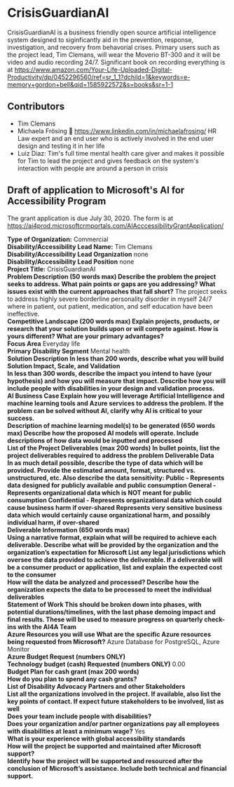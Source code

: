 # CrisisGuardianAI

CrisisGuardianAI is a business friendly open source artificial intelligence system designed to siginficantly aid in the prevention, response, investigation, and recovery from behavorial crises. Primary users such as the project lead, Tim Clemans, will wear the Moverio BT-300 and it will be video and audio recording 24/7. Significant book on recording everything is at https://www.amazon.com/Your-Life-Uploaded-Digital-Productivity/dp/0452296560/ref=sr_1_1?dchild=1&keywords=e-memory+gordon+bell&qid=1585922572&s=books&sr=1-1

## Contributors

* Tim Clemans
* Michaela Frösing 🧩 https://www.linkedin.com/in/michaelafrosing/ HR Law expert and an end user who is actively involved in the end user design and testing it in her life 
* Luiz Diaz: Tim's full time mental health care giver and makes it possible for Tim to lead the project and gives feedback on the system's interaction with people are around a person in crisis

## Draft of application to Microsoft's AI for Accessibility Program

The grant application is due July 30, 2020. The form is at https://ai4prod.microsoftcrmportals.com/AIAcccessibilityGrantApplication/

**Type of Organization:** Commercial \
**Disability/Accessibility Lead Name:** Tim Clemans \
**Disability/Accessibility Lead Organization** none \
**Disability/Accessibility Lead Position** none \
**Project Title:** CrisisGuardianAI \
**Problem Description (50 words max) Describe the problem the project seeks to address. What pain points or gaps are you addressing? What issues exist with the current approaches that fall short?** The project seeks to address highly severe borderline personality disorder in myself 24/7 where in patient, out patient, medication, and self education have been ineffective. \
**Competitive Landscape (200 words max) Explain projects, products, or research that your solution builds upon or will compete against. How is yours different? What are your primary advantages?** \
**Focus Area** Everyday life \
**Primary Disability Segment** Mental health \
**Solution Description In less than 200 words, describe what you will build Solution Impact, Scale, and Validation** \
**In less than 300 words, describe the impact you intend to have (your hypothesis) and how you will measure that impact. Describe how you will include people with disabilities in your design and validation process.** \
**AI Business Case Explain how you will leverage Artificial Intelligence and machine learning tools and Azure services to address the problem. If the problem can be solved without AI, clarify why AI is critical to your success.** \
**Description of machine learning model(s) to be generated (650 words max) Describe how the proposed AI models will operate. Include descriptions of how data would be inputted and processed** \
**List of the Project Deliverables (max 200 words) In bullet points, list the project deliverables required to address the problem
Deliverable Data** \
**In as much detail possible, describe the type of data which will be provided. Provide the estimated amount, format, structured vs. unstructured, etc. Also describe the data sensitivity: Public - Represents data designed for publicly available and public consumption
General - Represents organizational data which is NOT meant for public consumption Confidential - Represents organizational data which could cause business harm if over-shared Represents very sensitive business data which would certainly cause organizational harm, and possibly individual harm, if over-shared** \
**Deliverable Information (650 words max)** \
**Using a narrative format, explain what will be required to achieve each deliverable. Describe what will be provided by the organization and the organization’s expectation for Microsoft List any legal jurisdictions which oversee the data provided to achieve the deliverable. If a deliverable will be a consumer product or application, list and explain the expected cost to the consumer** \
**How will the data be analyzed and processed? Describe how the organization expects the data to be processed to meet the individual deliverables** \
**Statement of Work This should be broken down into phases, with potential durations/timelines, with the last phase demoing impact and final results. These will be used to measure progress on quarterly check-ins with the AI4A Team** \
**Azure Resources you will use What are the specific Azure resources being requested from Microsoft?** Azure Database for PostgreSQL, Azure Monitor \
**Azure Budget Request (numbers ONLY)** \
**Technology budget (cash) Requested  (numbers ONLY)** 0.00 \
**Budget Plan for cash grant (max 200 words)** \
**How do you plan to spend any cash grants?** \
**List of Disability Advocacy Partners and other Stakeholders** \
**List all the organizations involved in the project. If available, also list the key points of contact. If expect future stakeholders to be involved, list as well** \
**Does your team include people with disabilities?** \
**Does your organization and/or partner organizations pay all employees with disabilities at least a minimum wage?** Yes \
**What is your experience with global accessibility standards** \
**How will the project be supported and maintained after Microsoft support?** \
**Identify how the project will be supported and resourced after the conclusion of Microsoft’s assistance. Include both technical and financial support.** 
